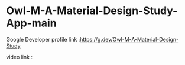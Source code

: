 # Owl-M-A-Material-Design-Study-App-main

Google Developer profile link :https://g.dev/Owl-M-A-Material-Design-Study

video link :
